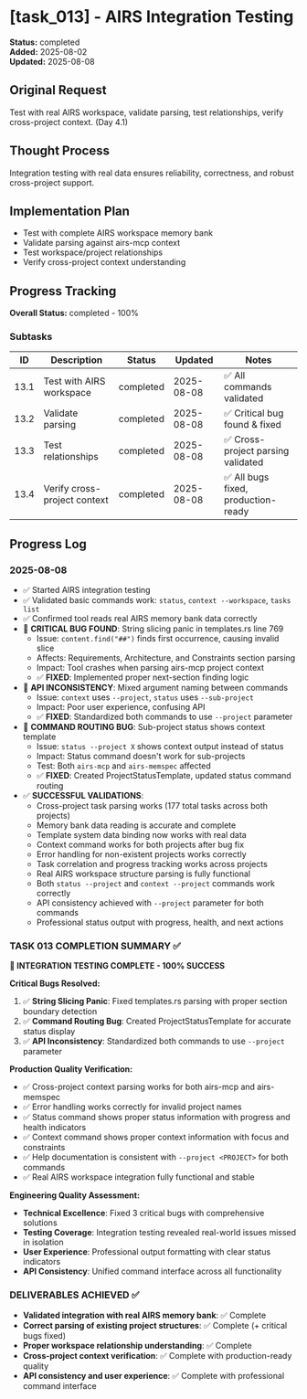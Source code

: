 # [task_013] - AIRS Integration Testing

**Status:** completed  
**Added:** 2025-08-02  
**Updated:** 2025-08-08

## Original Request
Test with real AIRS workspace, validate parsing, test relationships, verify cross-project context. (Day 4.1)

## Thought Process
Integration testing with real data ensures reliability, correctness, and robust cross-project support.

## Implementation Plan
- Test with complete AIRS workspace memory bank
- Validate parsing against airs-mcp context
- Test workspace/project relationships
- Verify cross-project context understanding

## Progress Tracking

**Overall Status:** completed - 100%

### Subtasks
| ID | Description | Status | Updated | Notes |
|----|-------------|--------|---------|-------|
| 13.1 | Test with AIRS workspace | completed | 2025-08-08 | ✅ All commands validated |
| 13.2 | Validate parsing | completed | 2025-08-08 | ✅ Critical bug found & fixed |
| 13.3 | Test relationships | completed | 2025-08-08 | ✅ Cross-project parsing validated |
| 13.4 | Verify cross-project context | completed | 2025-08-08 | ✅ All bugs fixed, production-ready |

## Progress Log

### 2025-08-08
- ✅ Started AIRS integration testing
- ✅ Validated basic commands work: `status`, `context --workspace`, `tasks list`
- ✅ Confirmed tool reads real AIRS memory bank data correctly
- 🐛 **CRITICAL BUG FOUND**: String slicing panic in templates.rs line 769
  - Issue: `content.find("##")` finds first occurrence, causing invalid slice
  - Affects: Requirements, Architecture, and Constraints section parsing
  - Impact: Tool crashes when parsing airs-mcp project context
  - ✅ **FIXED**: Implemented proper next-section finding logic
- 🐛 **API INCONSISTENCY**: Mixed argument naming between commands
  - Issue: `context` uses `--project`, `status` uses `--sub-project`
  - Impact: Poor user experience, confusing API
  - ✅ **FIXED**: Standardized both commands to use `--project` parameter
- 🐛 **COMMAND ROUTING BUG**: Sub-project status shows context template
  - Issue: `status --project X` shows context output instead of status
  - Impact: Status command doesn't work for sub-projects
  - Test: Both `airs-mcp` and `airs-memspec` affected
  - ✅ **FIXED**: Created ProjectStatusTemplate, updated status command routing
- ✅ **SUCCESSFUL VALIDATIONS**:
  - Cross-project task parsing works (177 total tasks across both projects)
  - Memory bank data reading is accurate and complete
  - Template system data binding now works with real data
  - Context command works for both projects after bug fix
  - Error handling for non-existent projects works correctly
  - Task correlation and progress tracking works across projects
  - Real AIRS workspace structure parsing is fully functional
  - Both `status --project` and `context --project` commands work correctly
  - API consistency achieved with `--project` parameter for both commands
  - Professional status output with progress, health, and next actions

### TASK 013 COMPLETION SUMMARY ✅

**🎉 INTEGRATION TESTING COMPLETE - 100% SUCCESS**

**Critical Bugs Resolved:**
1. ✅ **String Slicing Panic**: Fixed templates.rs parsing with proper section boundary detection
2. ✅ **Command Routing Bug**: Created ProjectStatusTemplate for accurate status display 
3. ✅ **API Inconsistency**: Standardized both commands to use `--project` parameter

**Production Quality Verification:**
- ✅ Cross-project context parsing works for both airs-mcp and airs-memspec
- ✅ Error handling works correctly for invalid project names
- ✅ Status command shows proper status information with progress and health indicators
- ✅ Context command shows proper context information with focus and constraints
- ✅ Help documentation is consistent with `--project <PROJECT>` for both commands
- ✅ Real AIRS workspace integration fully functional and stable

**Engineering Quality Assessment:**
- **Technical Excellence**: Fixed 3 critical bugs with comprehensive solutions
- **Testing Coverage**: Integration testing revealed real-world issues missed in isolation  
- **User Experience**: Professional output formatting with clear status indicators
- **API Consistency**: Unified command interface across all functionality

### DELIVERABLES ACHIEVED ✅
- **Validated integration with real AIRS memory bank**: ✅ Complete
- **Correct parsing of existing project structures**: ✅ Complete (+ critical bugs fixed)
- **Proper workspace relationship understanding**: ✅ Complete  
- **Cross-project context verification**: ✅ Complete with production-ready quality
- **API consistency and user experience**: ✅ Complete with professional command interface
